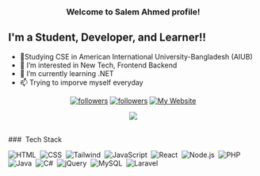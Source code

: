 <h3 align="center">

Welcome to Salem Ahmed profile! 
</h3>

## I'm a Student, Developer, and Learner!! <br>
- 🏫Studying CSE in American International University-Bangladesh (AIUB)<br>
- 👀 I’m interested in New Tech, Frontend Backend<br>
- 🌱 I’m currently learning  .NET  <br>
- 📫 Trying to imporve myself everyday<br>

<p align="center">
  
  <a href="https://twitter.com/KaderTanvir">
    <img alt="followers" title="Follow me on Twitter" src="https://img.shields.io/twitter/follow/NeerajR76494084?color=55960c&labelColor=488207&label=Follow&logo=twitter&logoColor=white&style=for-the-badge"/></a>
  <a href="https://github.com/Salemah">
    <img alt="followers" title="Follow me on Github" src="https://img.shields.io/github/followers/Salemah?color=236ad3&labelColor=1155ba&style=for-the-badge&logo=github&label=Follow"/></a>
  <a href="https://satanvir.com/">
    <img alt="My Website" title="My Website" src="https://img.shields.io/website?label=WEBISTE&style=for-the-badge&up_color=yellow&up_message=VISIT&url=https%3A%2F%2Fneeraj2002.github.io%2F"/></a> 
</p>
<!-- <img src="https://github-readme-stats.vercel.app/api?username=Salemah&show_icons=true&title_color=ffffff&icon_color=bb2acf&text_color=daf7dc&bg_color=191919"> -->
<p align="center">
<img src="https://github-readme-streak-stats.herokuapp.com/?user=salemah&theme=black-ice&hide_border=true&stroke=0000&background=060A0CD0">
  </p>

<br>
### &nbsp;Tech Stack


![HTML](https://img.shields.io/badge/-HTML-05122A?style=flat&logo=HTML5)&nbsp;
![CSS](https://img.shields.io/badge/-CSS-05122A?style=flat&logo=CSS3&logoColor=1572B6)&nbsp;
![Tailwind](https://img.shields.io/badge/-Tailwind-%232c3e50?style=flat&logo=csharp)&nbsp;
![JavaScript](https://img.shields.io/badge/-JavaScript-05122A?style=flat&logo=javascript)&nbsp;
![React](https://img.shields.io/badge/-React.js-%232c3e50?style=flat&logo=react)&nbsp;
![Node.js](https://img.shields.io/badge/-Node.js-05122A?style=flat&logo=node.js)&nbsp;
![PHP](https://img.shields.io/badge/-PHP-%232c3e50?style=flat&logo=adobe-photoshop)&nbsp;
![Java](https://img.shields.io/badge/-Java-05122A?style=flat&logo=Java&logoColor=FFA518)&nbsp;
![C#](https://img.shields.io/badge/c%23-%23239120.svg?style=flat&logo=c-sharp&logoColor=white)&nbsp;
![jQuery](https://img.shields.io/badge/-jQuery-%232c3e50?style=flat&logo=jQuery)&nbsp;
![MySQL](https://img.shields.io/badge/-MySQL-%232c3e50?style=flat&logo=csharp)&nbsp;
![Laravel](https://img.shields.io/badge/-Laravel-%232c3e50?style=flat&logo=laravel)&nbsp;



